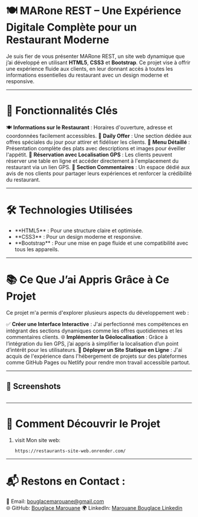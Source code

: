 # 🍽 MARone REST – Une Expérience Digitale Complète pour un Restaurant Moderne
Je suis fier de vous présenter MARone REST, un site web dynamique que j’ai développé en utilisant **HTML5**, **CSS3** et **Bootstrap**. Ce projet vise à offrir une expérience fluide aux clients, en leur donnant accès à toutes les informations essentielles du restaurant avec un design moderne et responsive.

---

# 🚀 Fonctionnalités Clés
🍽️ **Informations sur le Restaurant** : Horaires d'ouverture, adresse et coordonnées facilement accessibles.
📢 **Daily Offer** : Une section dédiée aux offres spéciales du jour pour attirer et fidéliser les clients.
📖 **Menu Détaillé** : Présentation complète des plats avec descriptions et images pour éveiller l'appétit.
📍 **Réservation avec Localisation GPS** : Les clients peuvent réserver une table en ligne et accéder directement à l'emplacement du restaurant via un lien GPS.
💬 **Section Commentaires** : Un espace dédié aux avis de nos clients pour partager leurs expériences et renforcer la crédibilité du restaurant.

---

# 🛠️ Technologies Utilisées
<ul>
  <li> **HTML5** : Pour une structure claire et optimisée.</li>
  <li> **CSS3** : Pour un design moderne et responsive.</li>
  <li> **Bootstrap** : Pour une mise en page fluide et une compatibilité avec tous les appareils.</li>
</ul>

---

# 📚 Ce Que J’ai Appris Grâce à Ce Projet
Ce projet m'a permis d'explorer plusieurs aspects du développement web :

✅ **Créer une Interface Interactive** : J'ai perfectionné mes compétences en intégrant des sections dynamiques comme les offres quotidiennes et les commentaires clients.
🌐 **Implémenter la Géolocalisation** : Grâce à l’intégration du lien GPS, j’ai appris à simplifier la localisation d’un point d’intérêt pour les utilisateurs.
🚀 **Déployer un Site Statique en Ligne** : J'ai acquis de l'expérience dans l'hébergement de projets sur des plateformes comme GitHub Pages ou Netlify pour rendre mon travail accessible partout.

---

## 📸 Screenshots

<img>

---

# 🔗 Comment Découvrir le Projet

1. visit Mon site web:
   ```bash
   https://restaurants-site-web.onrender.com/

---

# 📬 Restons en Contact :

📧 Email: bouglacemarouane@gmail.com  
🌐 GitHub: [Bouglace Marouane](https://github.com/BouglaceMarouane)
🌍 LinkedIn: [Marouane Bouglace Linkedin](https://www.linkedin.com/in/marouane-bouglace-68b17333b/)

